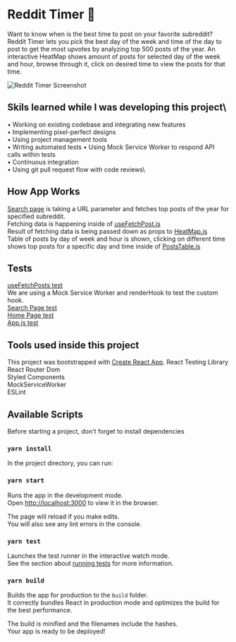 # Reddit Timer 👋
Want to know when is the best time to post on your favorite subreddit?
Reddit Timer lets you pick the best day of the week and time of the day to post to get the most upvotes by analyzing top 500 posts of the year.
An interactive HeatMap shows amount of posts for selected day of the week and hour, browse through it, click on desired time to view the posts for that time.

![Reddit Timer Screenshot](https://user-images.githubusercontent.com/31379969/197903965-d267849a-68c2-4f59-931d-c5e5c655d93b.png)

## Skils learned while I was developing this project\
• Working on existing codebase and integrating new features\
• Implementing pixel-perfect designs\
• Using project management tools\
• Writing automated tests
• Using Mock Service Worker to respond API calls within tests\
• Continuous integration\
• Using git pull request flow with code reviews\

## How App Works
[Search page](https://github.com/egordanilov/reddit-timer/blob/main/src/pages/Search.js) is taking a URL parameter and fetches top posts of the year for specified subreddit.\
Fetching data is happening inside of [useFetchPost.js](https://github.com/egordanilov/reddit-timer/blob/main/src/hooks/useFetchPosts.js)\
Result of fetching data is being passed down as props to [HeatMap.js](https://github.com/egordanilov/reddit-timer/blob/main/src/components/HeatMap.js)\
Table of posts by day of week and hour is shown, clicking on different time shows top posts for a specific day and time inside of [PostsTable.js](https://github.com/egordanilov/reddit-timer/blob/main/src/components/PostsTable.js)

## Tests
[useFetchPosts test](https://github.com/egordanilov/reddit-timer/blob/main/src/__tests__/useFetchPosts.test.js)\
We are using a Mock Service Worker and renderHook to test the custom hook.\
[Search Page test](https://github.com/egordanilov/reddit-timer/blob/main/src/__tests__/SearchPage.test.js)\
[Home Page test](https://github.com/egordanilov/reddit-timer/blob/main/src/__tests__/HomePage.test.js)\
[App.js test](https://github.com/egordanilov/reddit-timer/blob/main/src/__tests__/App.test.js)

## Tools used inside this project


This project was bootstrapped with [Create React App](https://github.com/facebook/create-react-app).
React Testing Library\
React Router Dom\
Styled Components\
MockServiceWorker\
ESLint

## Available Scripts
Before starting a project, don't forget to install dependencies
### `yarn install`

In the project directory, you can run:

### `yarn start`

Runs the app in the development mode.<br />
Open [http://localhost:3000](http://localhost:3000) to view it in the browser.

The page will reload if you make edits.<br />
You will also see any lint errors in the console.

### `yarn test`

Launches the test runner in the interactive watch mode.<br />
See the section about [running tests](https://facebook.github.io/create-react-app/docs/running-tests) for more information.

### `yarn build`

Builds the app for production to the `build` folder.<br />
It correctly bundles React in production mode and optimizes the build for the best performance.

The build is minified and the filenames include the hashes.<br />
Your app is ready to be deployed!
